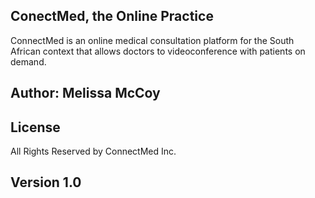 ## ConectMed, the Online Practice
ConnectMed is an online medical consultation platform for the South African context that allows doctors to videoconference with patients on demand.

## Author: Melissa McCoy

## License
All Rights Reserved by ConnectMed Inc.

## Version 1.0
